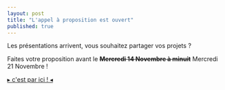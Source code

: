 ```yaml
---
layout: post
title: "L'appel à proposition est ouvert"
published: true
---
```


Les présentations arrivent, vous souhaitez partager vos projets ?

Faites votre proposition avant le ~~**Mercredi 14 Novembre à minuit**~~ Mercredi 21 Novembre !

[▸ c'est par ici ! ◂](http://conf.qgis.osgeo.fr/presentation.html)
